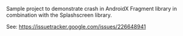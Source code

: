 Sample project to demonstrate crash in AndroidX Fragment library in combination with the Splashscreen library.

See: https://issuetracker.google.com/issues/226648941
